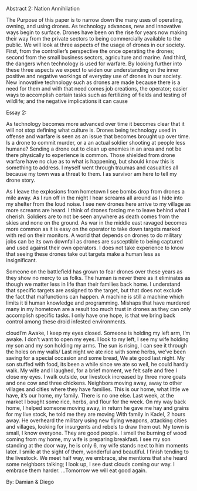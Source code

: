  Abstract 2: Nation Annihilation
 
The Purpose of this paper is to narrow down the many uses of operating, owning, and using drones. As technology advances, new and innovative ways begin to surface. Drones have been on the rise for years now making their way from the private sectors to being commercially available to the public. We will look at three aspects of the usage of drones in our society. First, from the controller’s perspective the once operating the drones; second from the small business sectors, agriculture and marine. And third, the dangers when technology is used for warfare. By looking further into these three aspects we expect to widen our understanding on the inner positive and negative workings of everyday use of drones in our society. New innovative technology such as drones are made because there is a need for them and with that need comes job creations, the operator; easier ways to accomplish certain tasks such as fertilizing of fields and testing of wildlife; and the negative implications it can cause



Essay 2:	

As technology becomes more advanced over time it becomes clear that it will not stop defining what culture is. Drones being technology used in offense and warfare is seen as an issue that becomes brought up over time. Is a drone to commit murder, or a an actual soldier shooting at people less humane? Sending a drone out to clean up enemies in an area and not be there physically to experience is common. Those shielded from drone warfare have no clue as to what is happening, but should know this is something to address. I myself went through traumas and casualties all because my town was a threat to them. I as survivor am here to tell my drone story.

As I leave the explosions from hometown I see bombs drop from drones a mile away. As I run off in the night I hear screams all around as I hide into my shelter from the loud noise.  I see new drones here arrive to my village as more screams are heard. I think of drones forcing me to leave behind what I cherish. Soldiers are to not be seen anywhere as death comes from the skies and none on the ground. As war in the middle east ravaged becomes more common as it is easy on the operator to take down targets marked with red on their monitors. A world that depends on drones to do military jobs can be its own downfall as drones are susceptible to being captured and used against their own operators. I does not take experience to know that seeing these drones take out targets make a human less as insignificant. 

Someone on the battlefield has grown to fear drones over these years as they show no mercy to us folks. The human is never there as it eliminates as though we matter less in life than their families back home. I understand that specific targets are assigned to the target, but that does not exclude the fact that malfunctions can happen. A machine is still a machine which limits it ti human knowledge and programming. Mishaps that have murdered many in my hometown are a result too much trust in drones as they can only accomplish specific tasks. I only have one hope, is that we bring back control among these droid infested environments.










 
 
 
 
 
 
 
 
 cloudI’m Awake,
I keep my eyes closed.
Someone is holding my left arm,
I’m awake.
I don’t want to open my eyes.
I look to my left, I see my wife holding my son and my son holding my arms.
The sun is rising, I can see it through the holes on my walls/
Last night we ate rice with some herbs, we’ve been saving for a special occasion and some bread,
We ate good last night.
My son stuffed with food, its been a while since we ate so well, he could hardly walk.
My wife and I laughed, for a brief moment, we felt safe and free
I close my eyes.
I walk outside,
our livestock increased by three more goats and one cow and three chickens.
Neighbors moving away,
away to other villages and cities where they have families.
This is our home, what little we have, it’s our home, my family.
There is no one else.
Last week, at the market I bought some rice, herbs, and flour for the week.
On my way back home, I helped someone moving away,
in return he gave me hay and grains for my live stock, he told me they are moving
With family in Kadel, 2 hours away.
He overheard the military using new flying weapons, attacking cities and villages,
looking for insurgents and rebels to draw them out.
My town is small, I know everyone.
They are good people.
I smell the burning of wood coming from my home, my wife is preparing breakfast.
I see my son standing at the door way, he is only 6, 
my wife stands next to him moments later. 
I smile at the sight of them, wonderful and beautiful. 
I finish tending to the livestock. 
We meet half way, we embrace, she mentions that she heard some neighbors talking;
I look up, 
I see dust clouds coming our way.
I embrace them harder.
…Tomorrow we will eat good again.

By: Damian & Diego
